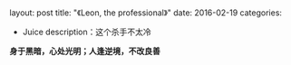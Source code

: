 layout: post
title: "《Leon, the professional》"
date: 2016-02-19
categories:

- Juice
  description：这个杀手不太冷

**身于黑暗，心处光明；人逢逆境，不改良善**

